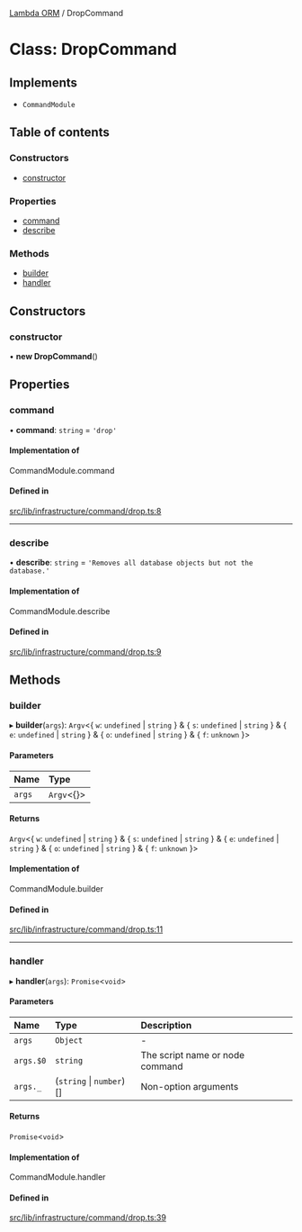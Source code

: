 [Lambda ORM](../README.md) / DropCommand

# Class: DropCommand

## Implements

- `CommandModule`

## Table of contents

### Constructors

- [constructor](DropCommand.md#constructor)

### Properties

- [command](DropCommand.md#command)
- [describe](DropCommand.md#describe)

### Methods

- [builder](DropCommand.md#builder)
- [handler](DropCommand.md#handler)

## Constructors

### constructor

• **new DropCommand**()

## Properties

### command

• **command**: `string` = `'drop'`

#### Implementation of

CommandModule.command

#### Defined in

[src/lib/infrastructure/command/drop.ts:8](https://github.com/FlavioLionelRita/lambdaorm-cli/blob/d3940ab/src/lib/infrastructure/command/drop.ts#L8)

___

### describe

• **describe**: `string` = `'Removes all database objects but not the database.'`

#### Implementation of

CommandModule.describe

#### Defined in

[src/lib/infrastructure/command/drop.ts:9](https://github.com/FlavioLionelRita/lambdaorm-cli/blob/d3940ab/src/lib/infrastructure/command/drop.ts#L9)

## Methods

### builder

▸ **builder**(`args`): `Argv`<{ `w`: `undefined` \| `string`  } & { `s`: `undefined` \| `string`  } & { `e`: `undefined` \| `string`  } & { `o`: `undefined` \| `string`  } & { `f`: `unknown`  }\>

#### Parameters

| Name | Type |
| :------ | :------ |
| `args` | `Argv`<{}\> |

#### Returns

`Argv`<{ `w`: `undefined` \| `string`  } & { `s`: `undefined` \| `string`  } & { `e`: `undefined` \| `string`  } & { `o`: `undefined` \| `string`  } & { `f`: `unknown`  }\>

#### Implementation of

CommandModule.builder

#### Defined in

[src/lib/infrastructure/command/drop.ts:11](https://github.com/FlavioLionelRita/lambdaorm-cli/blob/d3940ab/src/lib/infrastructure/command/drop.ts#L11)

___

### handler

▸ **handler**(`args`): `Promise`<`void`\>

#### Parameters

| Name | Type | Description |
| :------ | :------ | :------ |
| `args` | `Object` | - |
| `args.$0` | `string` | The script name or node command |
| `args._` | (`string` \| `number`)[] | Non-option arguments |

#### Returns

`Promise`<`void`\>

#### Implementation of

CommandModule.handler

#### Defined in

[src/lib/infrastructure/command/drop.ts:39](https://github.com/FlavioLionelRita/lambdaorm-cli/blob/d3940ab/src/lib/infrastructure/command/drop.ts#L39)
